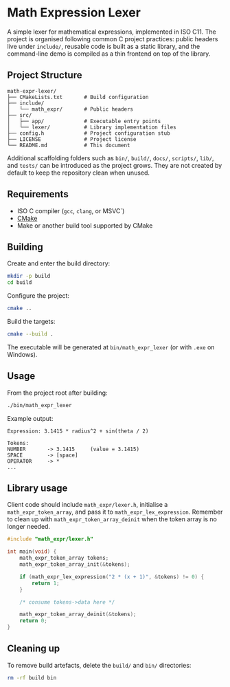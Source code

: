 # Math Expression Lexer

A simple lexer for mathematical expressions, implemented in ISO C11. The project is organised
following common C project practices: public headers live under `include/`, reusable code is built
as a static library, and the command-line demo is compiled as a thin frontend on top of the
library.

## Project Structure

```
math-expr-lexer/
├── CMakeLists.txt       # Build configuration
├── include/
│   └── math_expr/       # Public headers
├── src/
│   ├── app/             # Executable entry points
│   └── lexer/           # Library implementation files
├── config.h             # Project configuration stub
├── LICENSE              # Project license
└── README.md            # This document
```

Additional scaffolding folders such as `bin/`, `build/`, `docs/`, `scripts/`, `lib/`, and `tests/`
can be introduced as the project grows. They are not created by default to keep the repository
clean when unused.

## Requirements

- ISO C compiler (`gcc`, `clang`, or MSVC`)
- [CMake](https://cmake.org/download)
- Make or another build tool supported by CMake

## Building

Create and enter the build directory:

```bash
mkdir -p build
cd build
```

Configure the project:

```bash
cmake ..
```

Build the targets:

```bash
cmake --build .
```

The executable will be generated at `bin/math_expr_lexer` (or with `.exe` on Windows).

## Usage

From the project root after building:

```bash
./bin/math_expr_lexer
```

Example output:

```
Expression: 3.1415 * radius^2 + sin(theta / 2)

Tokens:
NUMBER       -> 3.1415     (value = 3.1415)
SPACE        -> [space]
OPERATOR     -> *
...
```

## Library usage

Client code should include `math_expr/lexer.h`, initialise a `math_expr_token_array`, and pass it
to `math_expr_lex_expression`. Remember to clean up with `math_expr_token_array_deinit` when the
token array is no longer needed.

```c
#include "math_expr/lexer.h"

int main(void) {
    math_expr_token_array tokens;
    math_expr_token_array_init(&tokens);

    if (math_expr_lex_expression("2 * (x + 1)", &tokens) != 0) {
        return 1;
    }

    /* consume tokens->data here */

    math_expr_token_array_deinit(&tokens);
    return 0;
}
```

## Cleaning up

To remove build artefacts, delete the `build/` and `bin/` directories:

```bash
rm -rf build bin
```

